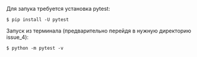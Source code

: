Для запука требуется установка pytest:

``
$ pip install -U pytest
``

Запуск из терминала (предварительно перейдя в нужную директорию issue_4):

``
$ python -m pytest -v
``